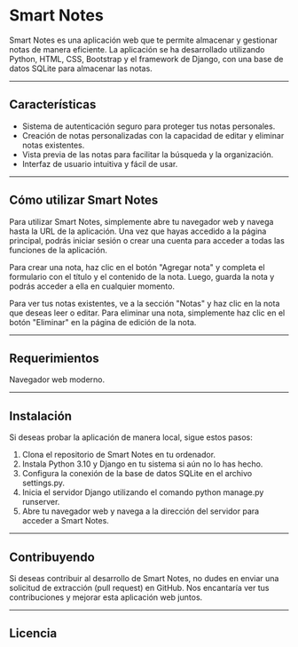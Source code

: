 # Smart Notes
Smart Notes es una aplicación web que te permite almacenar y gestionar notas de manera eficiente. La aplicación se ha desarrollado utilizando Python, HTML, CSS, Bootstrap y el framework de Django, con una base de datos SQLite para almacenar las notas.

***

## Características
* Sistema de autenticación seguro para proteger tus notas personales.
* Creación de notas personalizadas con la capacidad de editar y eliminar notas existentes.
* Vista previa de las notas para facilitar la búsqueda y la organización.
* Interfaz de usuario intuitiva y fácil de usar.

***
## Cómo utilizar Smart Notes
Para utilizar Smart Notes, simplemente abre tu navegador web y navega hasta la URL de la aplicación. Una vez que hayas accedido a la página principal, podrás iniciar sesión o crear una cuenta para acceder a todas las funciones de la aplicación.

Para crear una nota, haz clic en el botón "Agregar nota" y completa el formulario con el título y el contenido de la nota. Luego, guarda la nota y podrás acceder a ella en cualquier momento.

Para ver tus notas existentes, ve a la sección "Notas" y haz clic en la nota que deseas leer o editar. Para eliminar una nota, simplemente haz clic en el botón "Eliminar" en la página de edición de la nota.
***

## Requerimientos
Navegador web moderno.

***
## Instalación
Si deseas probar la aplicación de manera local, sigue estos pasos:

1. Clona el repositorio de Smart Notes en tu ordenador.
2. Instala Python 3.10 y Django en tu sistema si aún no lo has hecho.
3. Configura la conexión de la base de datos SQLite en el archivo settings.py.
4. Inicia el servidor Django utilizando el comando python manage.py runserver.
5. Abre tu navegador web y navega a la dirección del servidor para acceder a Smart Notes.

***
## Contribuyendo
Si deseas contribuir al desarrollo de Smart Notes, no dudes en enviar una solicitud de extracción (pull request) en GitHub. Nos encantaría ver tus contribuciones y mejorar esta aplicación web juntos.

***
## Licencia
